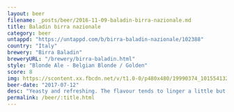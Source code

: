 ```yaml
---
layout: beer
filename: _posts/beer/2016-11-09-baladin-birra-nazionale.md
title: Baladin birra nazionale
category: beer
untappd: "https://untappd.com/b/birra-baladin-nazionale/102388"
country: "Italy"
brewery: "Birra Baladin"
breweryURL: "/brewery/birra-baladin.html"
style: "Blonde Ale - Belgian Blonde / Golden"
score: 8
img: https://scontent.xx.fbcdn.net/v/t1.0-0/p480x480/19990374_10155413263983745_2848254889207939251_n.jpg?oh=3430c8baf8f6c8b5325d7f203c29a3b7&oe=5AA846A5
beer-date: "2017-07-12"
desc: "Yeasty and refreshing. The flavour tends to linger a little but there's something to this that really elevates it. Nice amount of fizz"
permalink: /beer/:title.html
---
```

